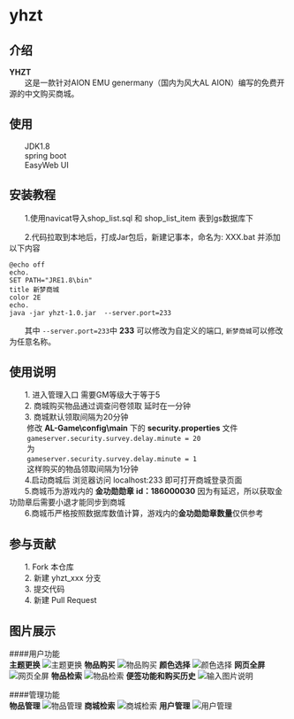 # yhzt

## 介绍
**YHZT**<br/>
&emsp;&emsp;这是一款针对AION EMU genermany（国内为风大AL AION）编写的免费开源的中文购买商城。

## 使用
&emsp;&emsp;JDK1.8 <br/>
&emsp;&emsp;spring boot  <br/>
&emsp;&emsp;EasyWeb UI

## 安装教程

&emsp;&emsp;1.使用navicat导入shop_list.sql 和 shop_list_item 表到gs数据库下

&emsp;&emsp;2.代码拉取到本地后，打成Jar包后，新建记事本，命名为: XXX.bat 并添加以下内容
```
@echo off
echo.
SET PATH="JRE1.8\bin"
title 新梦商城
color 2E
echo. 
java -jar yhzt-1.0.jar  --server.port=233 
```
&emsp;&emsp;其中 `--server.port=233`中  **233** 可以修改为自定义的端口, `新梦商城`可以修改为任意名称。

## 使用说明

&emsp;&emsp;1. 进入管理入口 需要GM等级大于等于5<br/>
&emsp;&emsp;2. 商城购买物品通过调查问卷领取 延时在一分钟<br/>
&emsp;&emsp;3. 商城默认领取间隔为20分钟 <br/>
&emsp;&emsp;	修改 **AL-Game\config\main** 下的 **security.properties** 文件 <br/>
&emsp;&emsp;	```
                gameserver.security.survey.delay.minute = 20
                ```<br/>
&emsp;&emsp;	为<br/>
&emsp;&emsp;    ```
            	gameserver.security.survey.delay.minute = 1
                ```<br/>
&emsp;&emsp;	这样购买的物品领取间隔为1分钟<br/>
&emsp;&emsp;4.启动商城后 浏览器访问 localhost:233 即可打开商城登录页面<br/>
&emsp;&emsp;5.商城币为游戏内的 **金功勋勋章** **id：186000030**  因为有延迟，所以获取金功勋章后需要小退才能同步到商城<br/>
&emsp;&emsp;6.商城币严格按照数据库数值计算，游戏内的**金功勋勋章数量**仅供参考<br/>

## 参与贡献

&emsp;&emsp;1. Fork 本仓库<br/>
&emsp;&emsp;2. 新建 yhzt_xxx 分支<br/>
&emsp;&emsp;3. 提交代码<br/>
&emsp;&emsp;4. 新建 Pull Request<br/>

## 图片展示
####用户功能<br/>
**主题更换**
![主题更换](https://images.gitee.com/uploads/images/2019/0721/220417_8d140c02_2252189.png "主题更换页")
**物品购买**
![物品购买](https://images.gitee.com/uploads/images/2019/0721/220527_a0a7d0ab_2252189.png "商品购买页.png")
**颜色选择**
![颜色选择](https://images.gitee.com/uploads/images/2019/0721/220612_3a26617e_2252189.png "颜色选择页")
**网页全屏**
![网页全屏](https://images.gitee.com/uploads/images/2019/0721/220716_8f5edfc2_2252189.png "全屏网页.png")
**物品检索**
![物品检索](https://images.gitee.com/uploads/images/2019/0721/220759_328d303b_2252189.png "永恒检索（技能 npc 套装 任务 物品）.png")
**便签功能和购买历史**
![输入图片说明](https://images.gitee.com/uploads/images/2019/0721/223548_c5cc426f_2252189.png "便签和购买历史.png")

####管理功能<br/>
**物品管理**
![物品管理](https://images.gitee.com/uploads/images/2019/0721/220943_51f4855c_2252189.png "商城出售物品管理.png")
**商城检索**
![商城检索](https://images.gitee.com/uploads/images/2019/0721/221004_85c2a97e_2252189.png "商城搜索.png")
**用户管理**
![用户管理](https://images.gitee.com/uploads/images/2019/0721/221023_17f1a37a_2252189.png "用户管理.png")

